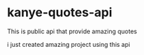 # kanye-quotes-api

This is public api that provide amazing quotes

i just created amazing project using this api
